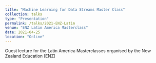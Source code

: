 ```yaml
---
title: "Machine Learning for Data Streams Master Class"
collection: talks
type: "Presentation"
permalink: /talks/2021-ENZ-Latin
venue: "ENZ Latin America Masterclass"
date: 2021-04-25
location: "Online"
---
```


Guest lecture for the Latin America Masterclasses organised by the New Zealand Education (ENZ)
